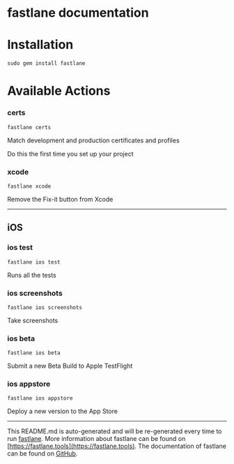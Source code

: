 fastlane documentation
================
# Installation
```
sudo gem install fastlane
```
# Available Actions
### certs
```
fastlane certs
```
Match development and production certificates and profiles

Do this the first time you set up your project
### xcode
```
fastlane xcode
```
Remove the Fix-it button from Xcode

----

## iOS
### ios test
```
fastlane ios test
```
Runs all the tests
### ios screenshots
```
fastlane ios screenshots
```
Take screenshots
### ios beta
```
fastlane ios beta
```
Submit a new Beta Build to Apple TestFlight
### ios appstore
```
fastlane ios appstore
```
Deploy a new version to the App Store

----

This README.md is auto-generated and will be re-generated every time to run [fastlane](https://fastlane.tools).
More information about fastlane can be found on [https://fastlane.tools](https://fastlane.tools).
The documentation of fastlane can be found on [GitHub](https://github.com/fastlane/fastlane/tree/master/fastlane).